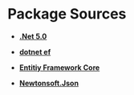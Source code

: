 # Package Sources

- **[.Net 5.0](https://dotnet.microsoft.com/download/dotnet/5.0)**

- **[dotnet ef](https://www.nuget.org/packages/dotnet-ef/)**

- **[Entitiy Framework Core](https://www.nuget.org/packages/Microsoft.EntityFrameworkCore)**

- **[Newtonsoft.Json](https://www.nuget.org/packages/Newtonsoft.Json/)**
